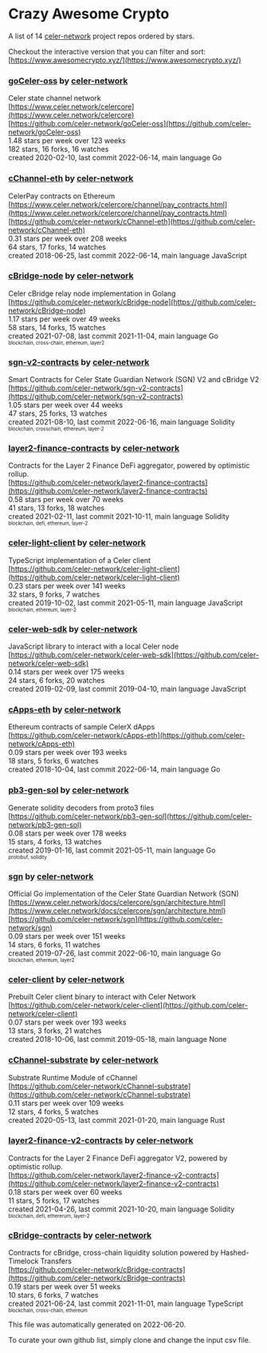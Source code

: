 # Crazy Awesome Crypto
A list of 14 [celer-network](https://github.com/celer-network) project repos ordered by stars.  

Checkout the interactive version that you can filter and sort: 
[https://www.awesomecrypto.xyz/](https://www.awesomecrypto.xyz/)  


### [goCeler-oss](https://github.com/celer-network/goCeler-oss) by [celer-network](https://github.com/celer-network)  
Celer state channel network  
[https://www.celer.network/celercore](https://www.celer.network/celercore)  
[https://github.com/celer-network/goCeler-oss](https://github.com/celer-network/goCeler-oss)  
1.48 stars per week over 123 weeks  
182 stars, 16 forks, 16 watches  
created 2020-02-10, last commit 2022-06-14, main language Go  


### [cChannel-eth](https://github.com/celer-network/cChannel-eth) by [celer-network](https://github.com/celer-network)  
CelerPay contracts on Ethereum  
[https://www.celer.network/celercore/channel/pay_contracts.html](https://www.celer.network/celercore/channel/pay_contracts.html)  
[https://github.com/celer-network/cChannel-eth](https://github.com/celer-network/cChannel-eth)  
0.31 stars per week over 208 weeks  
64 stars, 17 forks, 14 watches  
created 2018-06-25, last commit 2022-06-14, main language JavaScript  


### [cBridge-node](https://github.com/celer-network/cBridge-node) by [celer-network](https://github.com/celer-network)  
Celer cBridge relay node implementation in Golang  
[https://github.com/celer-network/cBridge-node](https://github.com/celer-network/cBridge-node)  
1.17 stars per week over 49 weeks  
58 stars, 14 forks, 15 watches  
created 2021-07-08, last commit 2021-11-04, main language Go  
<sub><sup>blockchain, cross-chain, ethereum, layer2</sup></sub>


### [sgn-v2-contracts](https://github.com/celer-network/sgn-v2-contracts) by [celer-network](https://github.com/celer-network)  
Smart Contracts for Celer State Guardian Network (SGN) V2 and cBridge V2  
[https://github.com/celer-network/sgn-v2-contracts](https://github.com/celer-network/sgn-v2-contracts)  
1.05 stars per week over 44 weeks  
47 stars, 25 forks, 13 watches  
created 2021-08-10, last commit 2022-06-16, main language Solidity  
<sub><sup>blockchain, crosschain, ethereum, layer-2</sup></sub>


### [layer2-finance-contracts](https://github.com/celer-network/layer2-finance-contracts) by [celer-network](https://github.com/celer-network)  
Contracts for the Layer 2 Finance DeFi aggregator, powered by optimistic rollup.  
[https://github.com/celer-network/layer2-finance-contracts](https://github.com/celer-network/layer2-finance-contracts)  
0.58 stars per week over 70 weeks  
41 stars, 13 forks, 18 watches  
created 2021-02-11, last commit 2021-10-11, main language Solidity  
<sub><sup>blockchain, defi, ethereum, layer-2</sup></sub>


### [celer-light-client](https://github.com/celer-network/celer-light-client) by [celer-network](https://github.com/celer-network)  
TypeScript implementation of a Celer client  
[https://github.com/celer-network/celer-light-client](https://github.com/celer-network/celer-light-client)  
0.23 stars per week over 141 weeks  
32 stars, 9 forks, 7 watches  
created 2019-10-02, last commit 2021-05-11, main language JavaScript  
<sub><sup>blockchain, ethereum, layer-2</sup></sub>


### [celer-web-sdk](https://github.com/celer-network/celer-web-sdk) by [celer-network](https://github.com/celer-network)  
JavaScript library to interact with a local Celer node  
[https://github.com/celer-network/celer-web-sdk](https://github.com/celer-network/celer-web-sdk)  
0.14 stars per week over 175 weeks  
24 stars, 6 forks, 20 watches  
created 2019-02-09, last commit 2019-04-10, main language JavaScript  


### [cApps-eth](https://github.com/celer-network/cApps-eth) by [celer-network](https://github.com/celer-network)  
Ethereum contracts of sample CelerX dApps  
[https://github.com/celer-network/cApps-eth](https://github.com/celer-network/cApps-eth)  
0.09 stars per week over 193 weeks  
18 stars, 5 forks, 6 watches  
created 2018-10-04, last commit 2022-06-14, main language Go  


### [pb3-gen-sol](https://github.com/celer-network/pb3-gen-sol) by [celer-network](https://github.com/celer-network)  
Generate solidity decoders from proto3 files  
[https://github.com/celer-network/pb3-gen-sol](https://github.com/celer-network/pb3-gen-sol)  
0.08 stars per week over 178 weeks  
15 stars, 4 forks, 13 watches  
created 2019-01-16, last commit 2021-05-11, main language Go  
<sub><sup>protobuf, solidity</sup></sub>


### [sgn](https://github.com/celer-network/sgn) by [celer-network](https://github.com/celer-network)  
Official Go implementation of the Celer State Guardian Network (SGN)  
[https://www.celer.network/docs/celercore/sgn/architecture.html](https://www.celer.network/docs/celercore/sgn/architecture.html)  
[https://github.com/celer-network/sgn](https://github.com/celer-network/sgn)  
0.09 stars per week over 151 weeks  
14 stars, 6 forks, 11 watches  
created 2019-07-26, last commit 2022-06-10, main language Go  
<sub><sup>blockchain, ethereum, layer2</sup></sub>


### [celer-client](https://github.com/celer-network/celer-client) by [celer-network](https://github.com/celer-network)  
Prebuilt Celer client binary to interact with Celer Network  
[https://github.com/celer-network/celer-client](https://github.com/celer-network/celer-client)  
0.07 stars per week over 193 weeks  
13 stars, 3 forks, 21 watches  
created 2018-10-06, last commit 2019-05-18, main language None  


### [cChannel-substrate](https://github.com/celer-network/cChannel-substrate) by [celer-network](https://github.com/celer-network)  
Substrate Runtime Module of cChannel  
[https://github.com/celer-network/cChannel-substrate](https://github.com/celer-network/cChannel-substrate)  
0.11 stars per week over 109 weeks  
12 stars, 4 forks, 5 watches  
created 2020-05-13, last commit 2021-01-20, main language Rust  


### [layer2-finance-v2-contracts](https://github.com/celer-network/layer2-finance-v2-contracts) by [celer-network](https://github.com/celer-network)  
Contracts for the Layer 2 Finance DeFi aggregator V2, powered by optimistic rollup.  
[https://github.com/celer-network/layer2-finance-v2-contracts](https://github.com/celer-network/layer2-finance-v2-contracts)  
0.18 stars per week over 60 weeks  
11 stars, 5 forks, 17 watches  
created 2021-04-26, last commit 2021-10-20, main language Solidity  
<sub><sup>blockchain, defi, ethererum, layer-2</sup></sub>


### [cBridge-contracts](https://github.com/celer-network/cBridge-contracts) by [celer-network](https://github.com/celer-network)  
Contracts for cBridge, cross-chain liquidity solution powered by Hashed-Timelock Transfers  
[https://github.com/celer-network/cBridge-contracts](https://github.com/celer-network/cBridge-contracts)  
0.19 stars per week over 51 weeks  
10 stars, 6 forks, 7 watches  
created 2021-06-24, last commit 2021-11-01, main language TypeScript  
<sub><sup>blockchain, cross-chain, ethereum</sup></sub>


This file was automatically generated on 2022-06-20.  

To curate your own github list, simply clone and change the input csv file.  